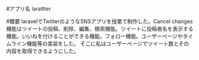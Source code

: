 #アプリ名
larattter

#概要
laravelでTwitterのようなSNSアプリを授業で制作した。Cancel changes
機能はツイートの投稿、削除、編集、検索機能。ツイートに投稿者名を表示する機能。いいねを付けることができる機能。フォロー機能。ユーザーページやタイムライン機能等の実装をした。
そこに私はユーザーページでツイート数とその内容を取得できるようにした。
